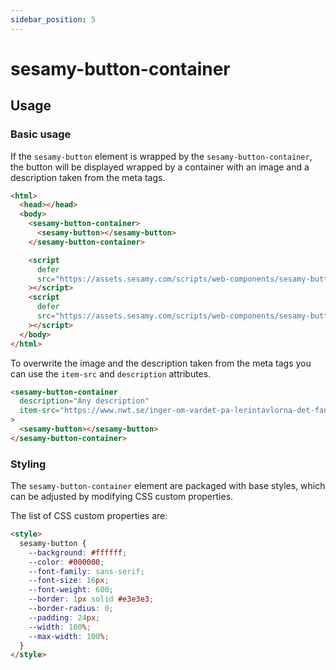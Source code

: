 ```yaml
---
sidebar_position: 5
---
```


# sesamy-button-container

## Usage

### Basic usage

If the `sesamy-button` element is wrapped by the `sesamy-button-container`, the button will be displayed wrapped by a container with an image and a description taken from the meta tags.

```html
<html>
  <head></head>
  <body>
    <sesamy-button-container>
      <sesamy-button></sesamy-button>
    </sesamy-button-container>

    <script
      defer
      src="https://assets.sesamy.com/scripts/web-components/sesamy-button-container.min.js"
    ></script>
    <script
      defer
      src="https://assets.sesamy.com/scripts/web-components/sesamy-button.min.js"
    ></script>
  </body>
</html>
```

To overwrite the image and the description taken from the meta tags you can use the `item-src` and `description` attributes.

```html
<sesamy-button-container
  description="Any description"
  item-src="https://www.nwt.se/inger-om-vardet-pa-lerintavlorna-det-fanns-inte-i-mitt-huvud-alltsa"
>
  <sesamy-button></sesamy-button>
</sesamy-button-container>
```

### Styling

The `sesamy-button-container` element are packaged with base styles, which can be adjusted by modifying CSS custom properties.

The list of CSS custom properties are:

```html
<style>
  sesamy-button {
    --background: #ffffff;
    --color: #000000;
    --font-family: sans-serif;
    --font-size: 16px;
    --font-weight: 600;
    --border: 1px solid #e3e3e3;
    --border-radius: 0;
    --padding: 24px;
    --width: 100%;
    --max-width: 100%;
  }
</style>
```
